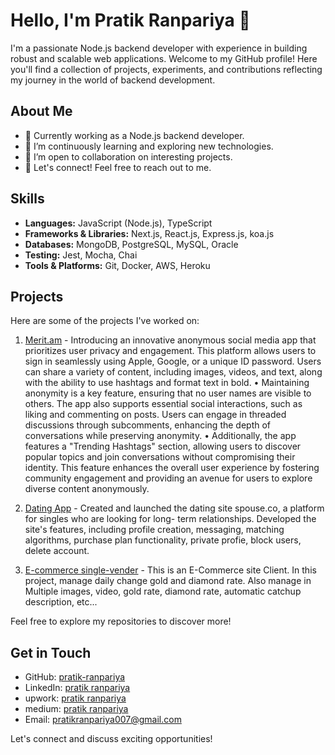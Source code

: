 # Hello, I'm Pratik Ranpariya 👋

I'm a passionate Node.js backend developer with experience in building robust and scalable web applications. Welcome to my GitHub profile! Here you'll find a collection of projects, experiments, and contributions reflecting my journey in the world of backend development.

## About Me

- 💼 Currently working as a Node.js backend developer.
- 🌱 I’m continuously learning and exploring new technologies.
- 👯 I’m open to collaboration on interesting projects.
- 💬 Let's connect! Feel free to reach out to me.

## Skills

- **Languages:** JavaScript (Node.js), TypeScript
- **Frameworks & Libraries:** Next.js, React.js, Express.js, koa.js
- **Databases:** MongoDB, PostgreSQL, MySQL, Oracle
- **Testing:** Jest, Mocha, Chai
- **Tools & Platforms:** Git, Docker, AWS, Heroku

## Projects

Here are some of the projects I've worked on:

1. [Merit.am](https://merit.am) - Introducing an innovative anonymous social media app that prioritizes user privacy and engagement. This platform allows users to sign in seamlessly using Apple, Google, or a unique ID password. Users can share a variety of content, including images, videos, and text, along with the ability to use hashtags and format text in bold.
• Maintaining anonymity is a key feature, ensuring that no user names are visible to others. The app also supports essential social interactions, such as liking and commenting on posts. Users can engage in threaded discussions through subcomments, enhancing the depth of conversations while preserving anonymity.
• Additionally, the app features a "Trending Hashtags" section, allowing users to discover popular topics and join conversations without compromising their identity. This feature enhances the overall user experience by fostering community engagement and providing an avenue
for users to explore diverse content anonymously.

2. [Dating App](https://spouze.co
) - Created and launched the dating site spouse.co, a platform for singles who are looking for long- term relationships. Developed the site's features, including profile creation, messaging, matching algorithms, purchase plan functionality, private profie, block users, delete account.
3. [E-commerce single-vender](https://mantradiamond.com) - This is an E-Commerce site Client. In this project, manage daily change gold and diamond rate. Also manage in Multiple images, video, gold rate, diamond rate, automatic catchup description, etc...

Feel free to explore my repositories to discover more!

## Get in Touch

- GitHub: [pratik-ranpariya](https://github.com/pratik-ranpariya)
- LinkedIn: [pratik ranpariya](https://www.linkedin.com/in/pratik-patel-b88814284/)
- upwork: [pratik ranpariya](https://www.upwork.com/freelancers/pratikranpariya)
- medium: [pratik ranpariya](https://medium.com/@pratikranpariya007)
- Email: pratikranpariya007@gmail.com

Let's connect and discuss exciting opportunities!
